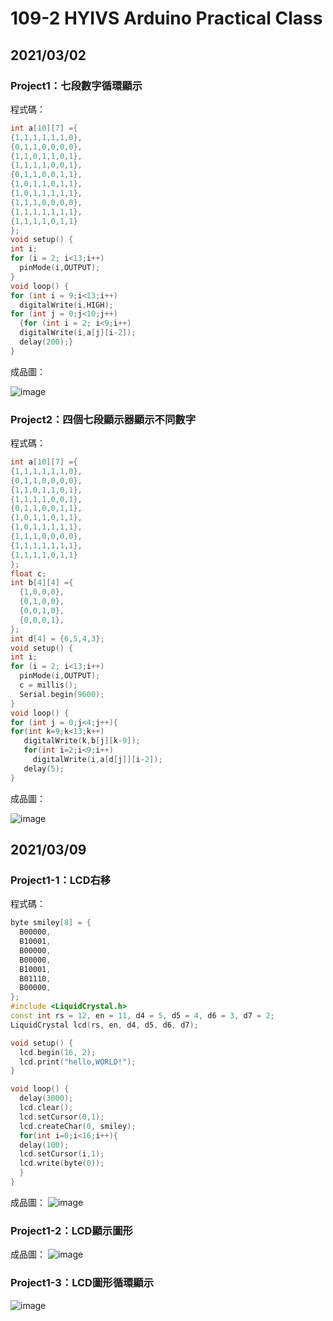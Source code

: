 # 109-2 HYIVS Arduino Practical Class
## 2021/03/02
### Project1：七段數字循環顯示
程式碼：
```c++
int a[10][7] ={
{1,1,1,1,1,1,0},
{0,1,1,0,0,0,0},
{1,1,0,1,1,0,1},
{1,1,1,1,0,0,1},
{0,1,1,0,0,1,1},
{1,0,1,1,0,1,1},
{1,0,1,1,1,1,1},
{1,1,1,0,0,0,0},
{1,1,1,1,1,1,1},
{1,1,1,1,0,1,1}
};
void setup() {
int i;
for (i = 2; i<13;i++)
  pinMode(i,OUTPUT);
}
void loop() {
for (int i = 9;i<13;i++)
  digitalWrite(i,HIGH);
for (int j = 0;j<10;j++)
  {for (int i = 2; i<9;i++)
  digitalWrite(i,a[j][i-2]);
  delay(200);}
}
```
成品圖：

![image](https://raw.githubusercontent.com/JasonKao0725/Arduino2/main/855D0CA8-6B8D-44D7-9892-E31C33284EBA.gif)
### Project2：四個七段顯示器顯示不同數字
程式碼：
```c++
int a[10][7] ={
{1,1,1,1,1,1,0},
{0,1,1,0,0,0,0},
{1,1,0,1,1,0,1},
{1,1,1,1,0,0,1},
{0,1,1,0,0,1,1},
{1,0,1,1,0,1,1},
{1,0,1,1,1,1,1},
{1,1,1,0,0,0,0},
{1,1,1,1,1,1,1},
{1,1,1,1,0,1,1}
};
float c;
int b[4][4] ={
  {1,0,0,0},
  {0,1,0,0},
  {0,0,1,0},
  {0,0,0,1},
};
int d[4] = {6,5,4,3};
void setup() {
int i;
for (i = 2; i<13;i++)
  pinMode(i,OUTPUT);
  c = millis();
  Serial.begin(9600);
}
void loop() {
for (int j = 0;j<4;j++){
for(int k=9;k<13;k++)
   digitalWrite(k,b[j][k-9]);
   for(int i=2;i<9;i++)
     digitalWrite(i,a[d[j]][i-2]);
   delay(5);
}
```
成品圖：

![image](https://github.com/JasonKao0725/Arduino/blob/master/1AAC3FD4-5878-4E8B-A56F-5D8F7E00D08C.jpeg)
## 2021/03/09
### Project1-1：LCD右移
程式碼：
```c++
byte smiley[8] = {
  B00000,
  B10001,
  B00000,
  B00000,
  B10001,
  B01110,
  B00000,
};
#include <LiquidCrystal.h>
const int rs = 12, en = 11, d4 = 5, d5 = 4, d6 = 3, d7 = 2;
LiquidCrystal lcd(rs, en, d4, d5, d6, d7);

void setup() {
  lcd.begin(16, 2);
  lcd.print("hello,WORLD!");
}

void loop() {
  delay(3000);
  lcd.clear();
  lcd.setCursor(0,1);
  lcd.createChar(0, smiley);
  for(int i=0;i<16;i++){
  delay(100);
  lcd.setCursor(i,1);
  lcd.write(byte(0));
  }
}

```
成品圖：
![image](https://github.com/JasonKao0725/Arduino2/blob/main/E16BA290-2903-483C-829A-A90760870C95.gif)
### Project1-2：LCD顯示圖形
成品圖：
![image](https://github.com/JasonKao0725/Arduino2/blob/main/1C79A644-4478-4045-8A16-9C9816FE32D9.gif)
### Project1-3：LCD圖形循環顯示
![image](https://github.com/JasonKao0725/Arduino2/blob/main/5734F181-8029-4243-9356-04E32647E54E.gif)
